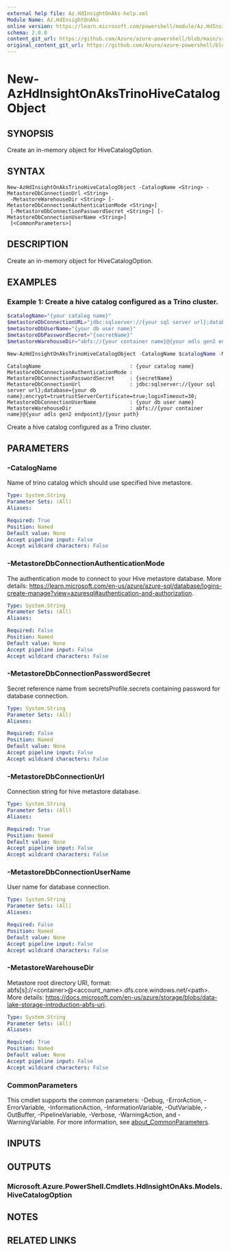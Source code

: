 ```yaml
---
external help file: Az.HdInsightOnAks-help.xml
Module Name: Az.HdInsightOnAks
online version: https://learn.microsoft.com/powershell/module/Az.HdInsightOnAks/new-azhdinsightonakstrinohivecatalogobject
schema: 2.0.0
content_git_url: https://github.com/Azure/azure-powershell/blob/main/src/HdInsightOnAks/HdInsightOnAks/help/New-AzHdInsightOnAksTrinoHiveCatalogObject.md
original_content_git_url: https://github.com/Azure/azure-powershell/blob/main/src/HdInsightOnAks/HdInsightOnAks/help/New-AzHdInsightOnAksTrinoHiveCatalogObject.md
---
```


# New-AzHdInsightOnAksTrinoHiveCatalogObject

## SYNOPSIS
Create an in-memory object for HiveCatalogOption.

## SYNTAX

```
New-AzHdInsightOnAksTrinoHiveCatalogObject -CatalogName <String> -MetastoreDbConnectionUrl <String>
 -MetastoreWarehouseDir <String> [-MetastoreDbConnectionAuthenticationMode <String>]
 [-MetastoreDbConnectionPasswordSecret <String>] [-MetastoreDbConnectionUserName <String>]
 [<CommonParameters>]
```

## DESCRIPTION
Create an in-memory object for HiveCatalogOption.

## EXAMPLES

### Example 1: Create a hive catalog configured as a Trino cluster.
```powershell
$catalogName="{your catalog name}"
$metastoreDbConnectionURL="jdbc:sqlserver://{your sql server url};database={your db name};encrypt=truetrustServerCertificate=true;loginTimeout=30;"
$metastoreDbUserName="{your db user name}"
$metastoreDbPasswordSecret="{secretName}"
$metastoreWarehouseDir="abfs://{your container name}@{your adls gen2 endpoint}/{your path}"

New-AzHdInsightOnAksTrinoHiveCatalogObject -CatalogName $catalogName -MetastoreDbConnectionUrl $metastoreDbConnectionURL -MetastoreDbConnectionUserName $metastoreDbUserName -MetastoreDbConnectionPasswordSecret $metastoreDbPasswordSecret -MetastoreWarehouseDir $metastoreWarehouseDir
```

```output
CatalogName                             : {your catalog name}
MetastoreDbConnectionAuthenticationMode : 
MetastoreDbConnectionPasswordSecret     : {secretName}
MetastoreDbConnectionUrl                : jdbc:sqlserver://{your sql server url};database={your db name};encrypt=truetrustServerCertificate=true;loginTimeout=30;
MetastoreDbConnectionUserName           : {your db user name}
MetastoreWarehouseDir                   : abfs://{your container name}@{your adls gen2 endpoint}/{your path}
```

Create a hive catalog configured as a Trino cluster.

## PARAMETERS

### -CatalogName
Name of trino catalog which should use specified hive metastore.

```yaml
Type: System.String
Parameter Sets: (All)
Aliases:

Required: True
Position: Named
Default value: None
Accept pipeline input: False
Accept wildcard characters: False
```

### -MetastoreDbConnectionAuthenticationMode
The authentication mode to connect to your Hive metastore database.
More details: https://learn.microsoft.com/en-us/azure/azure-sql/database/logins-create-manage?view=azuresql#authentication-and-authorization.

```yaml
Type: System.String
Parameter Sets: (All)
Aliases:

Required: False
Position: Named
Default value: None
Accept pipeline input: False
Accept wildcard characters: False
```

### -MetastoreDbConnectionPasswordSecret
Secret reference name from secretsProfile.secrets containing password for database connection.

```yaml
Type: System.String
Parameter Sets: (All)
Aliases:

Required: False
Position: Named
Default value: None
Accept pipeline input: False
Accept wildcard characters: False
```

### -MetastoreDbConnectionUrl
Connection string for hive metastore database.

```yaml
Type: System.String
Parameter Sets: (All)
Aliases:

Required: True
Position: Named
Default value: None
Accept pipeline input: False
Accept wildcard characters: False
```

### -MetastoreDbConnectionUserName
User name for database connection.

```yaml
Type: System.String
Parameter Sets: (All)
Aliases:

Required: False
Position: Named
Default value: None
Accept pipeline input: False
Accept wildcard characters: False
```

### -MetastoreWarehouseDir
Metastore root directory URI, format: abfs[s]://\<container\>@\<account_name\>.dfs.core.windows.net/\<path\>.
More details: https://docs.microsoft.com/en-us/azure/storage/blobs/data-lake-storage-introduction-abfs-uri.

```yaml
Type: System.String
Parameter Sets: (All)
Aliases:

Required: True
Position: Named
Default value: None
Accept pipeline input: False
Accept wildcard characters: False
```

### CommonParameters
This cmdlet supports the common parameters: -Debug, -ErrorAction, -ErrorVariable, -InformationAction, -InformationVariable, -OutVariable, -OutBuffer, -PipelineVariable, -Verbose, -WarningAction, and -WarningVariable. For more information, see [about_CommonParameters](http://go.microsoft.com/fwlink/?LinkID=113216).

## INPUTS

## OUTPUTS

### Microsoft.Azure.PowerShell.Cmdlets.HdInsightOnAks.Models.HiveCatalogOption

## NOTES

## RELATED LINKS
